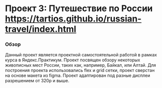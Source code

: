 ﻿# Проект 3: Путешествие по России https://tartios.github.io/russian-travel/index.html

### Обзор
Данный проект является проектной самостоятельной работой в рамках курса в Яндекс.Практикум. 
Проект посвящен обзору некоторых живописных мест России, таких как, например, Байкал, или Алтай. 
Для построения проекта использовались flex и grid сетки, проект сверстан на основе макета из figma. 
Проект адаптирован под разные дисплеи разрешением от 320p и выше. 

